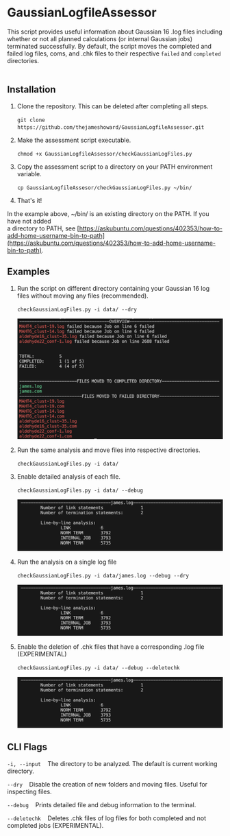 # GaussianLogfileAssessor
This script provides useful information about Gaussian 16 .log files including whether or not all planned calculations (or internal Gaussian jobs) terminated successfully. By default, the script moves the completed and failed log files, coms, and .chk files to their respective `failed` and `completed` directories.
<br>
<br>


## Installation
1.  Clone the repository. This can be deleted after completing all steps.

    ```git clone https://github.com/thejameshoward/GaussianLogfileAssessor.git```

2.  Make the assessment script executable.

    ```chmod +x GaussianLogfileAssessor/checkGaussianLogFiles.py```

3.  Copy the assessment script to a directory on your PATH environment variable.

    ```cp GaussianLogfileAssesor/checkGaussianLogFiles.py ~/bin/```

4.  That's it!

In the example above, ~/bin/ is an existing directory on the PATH. If you have not added<br>
a directory to PATH, see [https://askubuntu.com/questions/402353/how-to-add-home-username-bin-to-path](https://askubuntu.com/questions/402353/how-to-add-home-username-bin-to-path).

## Examples

1.  Run the script on different directory containing your Gaussian 16 log files without moving any files (recommended).

    ```checkGaussianLogFiles.py -i data/ --dry```

    ![example usage](https://github.com/thejameshoward/GaussianLogfileAssessor/blob/master/img/example.png?raw=true)

2.  Run the same analysis and move files into respective directories.

    ```checkGaussianLogFiles.py -i data/```

3.  Enable detailed analysis of each file.

    ```checkGaussianLogFiles.py -i data/ --debug```

    ![example usage](https://github.com/thejameshoward/GaussianLogfileAssessor/blob/master/img/verbose.png?raw=true)

4.  Run the analysis on a single log file

    ```checkGaussianLogFiles.py -i data/james.log --debug --dry```

    ![example usage](https://github.com/thejameshoward/GaussianLogfileAssessor/blob/master/img/verbose.png?raw=true)

5.  Enable the deletion of .chk files that have a corresponding .log file (EXPERIMENTAL)

    ```checkGaussianLogFiles.py -i data/ --debug --deletechk```

    ![example usage](https://github.com/thejameshoward/GaussianLogfileAssessor/blob/master/img/verbose.png?raw=true)

## CLI Flags

```-i, --input```&nbsp;&nbsp;&nbsp;&nbsp;The directory to be analyzed. The default is current working directory.

```--dry```&nbsp;&nbsp;&nbsp;&nbsp;Disable the creation of new folders and moving files. Useful for inspecting files.

```--debug```&nbsp;&nbsp;&nbsp;&nbsp;Prints detailed file and debug information to the terminal.

```--deletechk```&nbsp;&nbsp;&nbsp;&nbsp;Deletes .chk files of log files for both completed and not completed jobs (EXPERIMENTAL).